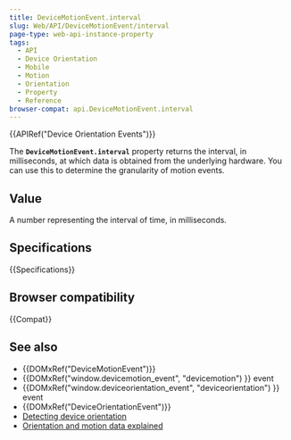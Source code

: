 ```yaml
---
title: DeviceMotionEvent.interval
slug: Web/API/DeviceMotionEvent/interval
page-type: web-api-instance-property
tags:
  - API
  - Device Orientation
  - Mobile
  - Motion
  - Orientation
  - Property
  - Reference
browser-compat: api.DeviceMotionEvent.interval
---
```


{{APIRef("Device Orientation Events")}}

The **`DeviceMotionEvent.interval`** property returns the interval, in milliseconds, at which data is obtained from the underlying
hardware. You can use this to determine the granularity of motion events.

## Value

A number representing the interval of time, in milliseconds.

## Specifications

{{Specifications}}

## Browser compatibility

{{Compat}}

## See also

- {{DOMxRef("DeviceMotionEvent")}}
- {{DOMxRef("window.devicemotion_event", "devicemotion") }} event
- {{DOMxRef("window.deviceorientation_event", "deviceorientation") }} event
- {{DOMxRef("DeviceOrientationEvent")}}
- [Detecting device orientation](/en-US/docs/Web/API/Device_orientation_events/Detecting_device_orientation)
- [Orientation and motion data explained](/en-US/docs/Web/API/Device_orientation_events/Orientation_and_motion_data_explained)
